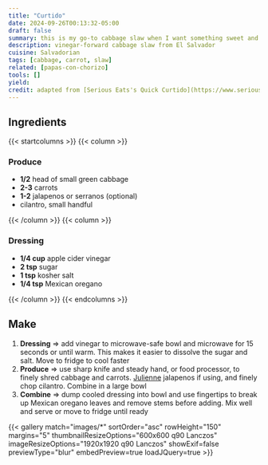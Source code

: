 ```yaml
---
title: "Curtido"
date: 2024-09-26T00:13:32-05:00
draft: false
summary: this is my go-to cabbage slaw when I want something sweet and maybe spicy, but mostly vinegar-y, to balance out rich meat dishes, like [papas con chorizo](/recipes/papas-con-chorizo).  Traditionally, curtido is quick-pickled hours to days in advance, but I prefer this fresh version for its crunchy texture.  It comes together in 5 minutes
description: vinegar-forward cabbage slaw from El Salvador
cuisine: Salvadorian
tags: [cabbage, carrot, slaw]
related: [papas-con-chorizo]
tools: []
yield:
credit: adapted from [Serious Eats's Quick Curtido](https://www.seriouseats.com/quick-curtido-mexican-cabbage-slaw-recipe)
---
```


## Ingredients

{{< startcolumns >}}
{{< column >}}

### Produce

* **1/2** head of small green cabbage
* **2-3** carrots
* **1-2** jalapenos or serranos (optional)
* cilantro, small handful

{{< /column >}}
{{< column >}}

### Dressing

* **1/4 cup** apple cider vinegar
* **2 tsp** sugar
* **1 tsp** kosher salt
* **1/4 tsp** Mexican oregano

{{< /column >}}
{{< endcolumns >}}

## Make

1. **Dressing** => add vinegar to microwave-safe bowl and microwave for 15 seconds or until warm.  This makes it easier to dissolve the sugar and salt.  Move to fridge to cool faster
2. **Produce** => use sharp knife and steady hand, or food processor, to finely shred cabbage and carrots.  [Julienne](https://en.wikipedia.org/wiki/Julienning) jalapenos if using, and finely chop cilantro.  Combine in a large bowl
3. **Combine** => dump cooled dressing into bowl and use fingertips to break up Mexican oregano leaves and remove stems before adding.  Mix well and serve or move to fridge until ready

{{< gallery match="images/*" sortOrder="asc" rowHeight="150" margins="5" thumbnailResizeOptions="600x600 q90 Lanczos" imageResizeOptions="1920x1920 q90 Lanczos" showExif=false previewType="blur" embedPreview=true loadJQuery=true >}}
